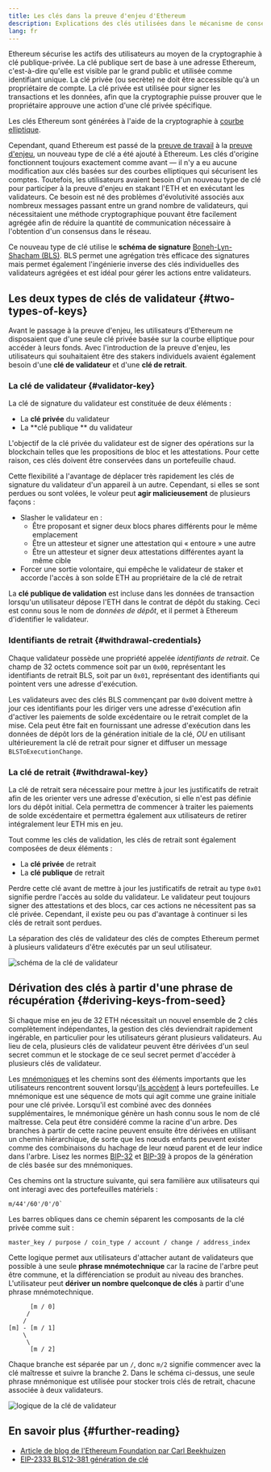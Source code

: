 ```yaml
---
title: Les clés dans la preuve d'enjeu d'Ethereum
description: Explications des clés utilisées dans le mécanisme de consensus de preuve d'enjeu d'Ethereum
lang: fr
---
```


Ethereum sécurise les actifs des utilisateurs au moyen de la cryptographie à clé publique-privée. La clé publique sert de base à une adresse Ethereum, c'est-à-dire qu'elle est visible par le grand public et utilisée comme identifiant unique. La clé privée (ou secrète) ne doit être accessible qu'à un propriétaire de compte. La clé privée est utilisée pour signer les transactions et les données, afin que la cryptographie puisse prouver que le propriétaire approuve une action d'une clé privée spécifique.

Les clés Ethereum sont générées à l'aide de la cryptographie à [courbe elliptique](https://en.wikipedia.org/wiki/Elliptic-curve_cryptography).

Cependant, quand Ethereum est passé de la [preuve de travail](/developers/docs/consensus-mechanisms/pow) à la [preuve d'enjeu](/developers/docs/consensus-mechanisms/pos), un nouveau type de clé a été ajouté à Ethereum. Les clés d'origine fonctionnent toujours exactement comme avant — il n'y a eu aucune modification aux clés basées sur des courbes elliptiques qui sécurisent les comptes. Toutefois, les utilisateurs avaient besoin d'un nouveau type de clé pour participer à la preuve d'enjeu en stakant l'ETH et en exécutant les validateurs. Ce besoin est né des problèmes d'évolutivité associés aux nombreux messages passant entre un grand nombre de validateurs, qui nécessitaient une méthode cryptographique pouvant être facilement agrégée afin de réduire la quantité de communication nécessaire à l'obtention d'un consensus dans le réseau.

Ce nouveau type de clé utilise le **schéma de signature** [Boneh-Lyn-Shacham (BLS)](https://wikipedia.org/wiki/BLS_digital_signature). BLS permet une agrégation très efficace des signatures mais permet également l'ingénierie inverse des clés individuelles des validateurs agrégées et est idéal pour gérer les actions entre validateurs.

## Les deux types de clés de validateur {#two-types-of-keys}

Avant le passage à la preuve d'enjeu, les utilisateurs d'Ethereum ne disposaient que d'une seule clé privée basée sur la courbe elliptique pour accéder à leurs fonds. Avec l'introduction de la preuve d'enjeu, les utilisateurs qui souhaitaient être des stakers individuels avaient également besoin d'une **clé de validateur** et d'une **clé de retrait**.

### La clé de validateur {#validator-key}

La clé de signature du validateur est constituée de deux éléments :

- La **clé privée** du validateur
- La **clé publique ** du validateur

L'objectif de la clé privée du validateur est de signer des opérations sur la blockchain telles que les propositions de bloc et les attestations. Pour cette raison, ces clés doivent être conservées dans un portefeuille chaud.

Cette flexibilité a l'avantage de déplacer très rapidement les clés de signature du validateur d'un appareil à un autre. Cependant, si elles se sont perdues ou sont volées, le voleur peut **agir malicieusement** de plusieurs façons :

- Slasher le validateur en :
  - Être proposant et signer deux blocs phares différents pour le même emplacement
  - Être un attesteur et signer une attestation qui « entoure » une autre
  - Être un attesteur et signer deux attestations différentes ayant la même cible
- Forcer une sortie volontaire, qui empêche le validateur de staker et accorde l'accès à son solde ETH au propriétaire de la clé de retrait

La **clé publique de validation** est incluse dans les données de transaction lorsqu'un utilisateur dépose l'ETH dans le contrat de dépôt du staking. Ceci est connu sous le nom de _données de dépôt_, et il permet à Ethereum d'identifier le validateur.

### Identifiants de retrait {#withdrawal-credentials}

Chaque validateur possède une propriété appelée _identifiants de retrait_. Ce champ de 32 octets commence soit par un `0x00`, représentant les identifiants de retrait BLS, soit par un `0x01`, représentant des identifiants qui pointent vers une adresse d'exécution.

Les validateurs avec des clés BLS commençant par `0x00` doivent mettre à jour ces identifiants pour les diriger vers une adresse d'exécution afin d'activer les paiements de solde excédentaire ou le retrait complet de la mise. Cela peut être fait en fournissant une adresse d'exécution dans les données de dépôt lors de la génération initiale de la clé, _OU_ en utilisant ultérieurement la clé de retrait pour signer et diffuser un message `BLSToExecutionChange`.

### La clé de retrait {#withdrawal-key}

La clé de retrait sera nécessaire pour mettre à jour les justificatifs de retrait afin de les orienter vers une adresse d'exécution, si elle n'est pas définie lors du dépôt initial. Cela permettra de commencer à traiter les paiements de solde excédentaire et permettra également aux utilisateurs de retirer intégralement leur ETH mis en jeu.

Tout comme les clés de validation, les clés de retrait sont également composées de deux éléments :

- La **clé privée** de retrait
- La **clé publique** de retrait

Perdre cette clé avant de mettre à jour les justificatifs de retrait au type `0x01` signifie perdre l'accès au solde du validateur. Le validateur peut toujours signer des attestations et des blocs, car ces actions ne nécessitent pas sa clé privée. Cependant, il existe peu ou pas d'avantage à continuer si les clés de retrait sont perdues.

La séparation des clés de validateur des clés de comptes Ethereum permet à plusieurs validateurs d'être exécutés par un seul utilisateur.

![schéma de la clé de validateur](validator-key-schematic.png)

## Dérivation des clés à partir d'une phrase de récupération {#deriving-keys-from-seed}

Si chaque mise en jeu de 32 ETH nécessitait un nouvel ensemble de 2 clés complètement indépendantes, la gestion des clés deviendrait rapidement ingérable, en particulier pour les utilisateurs gérant plusieurs validateurs. Au lieu de cela, plusieurs clés de validateur peuvent être dérivées d'un seul secret commun et le stockage de ce seul secret permet d'accéder à plusieurs clés de validateur.

Les [mnémoniques](https://en.bitcoinwiki.org/wiki/Mnemonic_phrase) et les chemins sont des éléments importants que les utilisateurs rencontrent souvent lorsqu'[ils accèdent](https://ethereum.stackexchange.com/questions/19055/what-is-the-difference-between-m-44-60-0-0-and-m-44-60-0) à leurs portefeuilles. Le mnémonique est une séquence de mots qui agit comme une graine initiale pour une clé privée. Lorsqu'il est combiné avec des données supplémentaires, le mnémonique génère un hash connu sous le nom de clé maîtresse. Cela peut être considéré comme la racine d'un arbre. Des branches à partir de cette racine peuvent ensuite être dérivées en utilisant un chemin hiérarchique, de sorte que les nœuds enfants peuvent exister comme des combinaisons du hachage de leur nœud parent et de leur indice dans l'arbre. Lisez les normes [BIP-32](https://github.com/bitcoin/bips/blob/master/bip-0032.mediawiki) et [BIP-39](https://github.com/bitcoin/bips/blob/master/bip-0039.mediawiki) à propos de la génération de clés basée sur des mnémoniques.

Ces chemins ont la structure suivante, qui sera familière aux utilisateurs qui ont interagi avec des portefeuilles matériels :

```
m/44'/60'/0'/0`
```

Les barres obliques dans ce chemin séparent les composants de la clé privée comme suit :

```
master_key / purpose / coin_type / account / change / address_index
```

Cette logique permet aux utilisateurs d'attacher autant de validateurs que possible à une seule **phrase mnémotechnique** car la racine de l'arbre peut être commune, et la différenciation se produit au niveau des branches. L'utilisateur peut **dériver un nombre quelconque de clés** à partir d'une phrase mnémotechnique.

```
      [m / 0]
     /
    /
[m] - [m / 1]
    \
     \
      [m / 2]
```

Chaque branche est séparée par un `/`, donc `m/2` signifie commencer avec la clé maîtresse et suivre la branche 2. Dans le schéma ci-dessus, une seule phrase mnémonique est utilisée pour stocker trois clés de retrait, chacune associée à deux validateurs.

![logique de la clé de validateur](multiple-keys.png)

## En savoir plus {#further-reading}

- [Article de blog de l'Ethereum Foundation par Carl Beekhuizen](https://blog.ethereum.org/2020/05/21/keys/)
- [EIP-2333 BLS12-381 génération de clé](https://eips.ethereum.org/EIPS/eip-2333)
